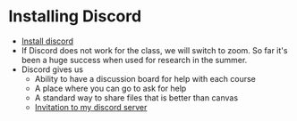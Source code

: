 # Installing Discord

- [Install discord](https://discord.com/download)
- If Discord does not work for the class, we will switch to zoom. So far it's been a huge success when used for research in the summer.
- Discord gives us
  - Ability to have a discussion board for help with each course
  - A place where you can go to ask for help
  - A standard way to share files that is better than canvas
  - [Invitation to my discord server](https://discord.gg/77RJryjGMW)
